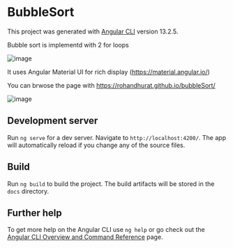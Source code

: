 # BubbleSort

This project was generated with [Angular CLI](https://github.com/angular/angular-cli) version 13.2.5.

Bubble sort is implementd with 2 for loops

![image](https://user-images.githubusercontent.com/42724424/157397389-77b92942-2c47-4c64-9a4c-8f8dba35e8f9.png)

It uses Angular Material UI for rich display (https://material.angular.io/)

You can brwose the page with https://rohandhurat.github.io/bubbleSort/

![image](https://user-images.githubusercontent.com/42724424/157396925-28986713-3477-4abc-bf3b-2bf60618166e.png)


## Development server

Run `ng serve` for a dev server. Navigate to `http://localhost:4200/`. The app will automatically reload if you change any of the source files.

## Build

Run `ng build` to build the project. The build artifacts will be stored in the `docs` directory.

## Further help

To get more help on the Angular CLI use `ng help` or go check out the [Angular CLI Overview and Command Reference](https://angular.io/cli) page.
